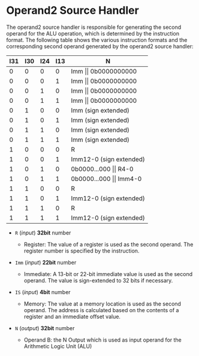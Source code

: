 # Operand2 Source Handler

The operand2 source handler is responsible for generating the second operand for the ALU operation, which is determined by the instruction format. The following table shows the various instruction formats and the corresponding second operand generated by the operand2 source handler:

|I31 | I30 | I24  | I13 | N
-----|-----|------|-----|---
| 0 | 0 | 0 | 0 | Imm \|\| 0b0000000000
| 0 | 0 | 0 | 1 | Imm \|\| 0b0000000000
| 0 | 0 | 1 | 0 | Imm \|\| 0b0000000000
| 0 | 0 | 1 | 1 | Imm \|\| 0b0000000000
| 0 | 1 | 0 | 0 | Imm (sign extended)
| 0 | 1 | 0 | 1 | Imm (sign extended)
| 0 | 1 | 1 | 0 | Imm (sign extended)
| 0 | 1 | 1 | 1 | Imm (sign extended)
| 1 | 0 | 0 | 0 | R
| 1 | 0 | 0 | 1 | Imm12-0 (sign extended)
| 1 | 0 | 1 | 0 | 0b0000...000 \|\| R4-0
| 1 | 0 | 1 | 1 | 0b0000...000 \|\| Imm4-0
| 1 | 1 | 0 | 0 | R
| 1 | 1 | 0 | 1 | Imm12-0 (sign extended)
| 1 | 1 | 1 | 0 | R
| 1 | 1 | 1 | 1 | Imm12-0 (sign extended)

- `R` (*input*) **32bit** number
    - Register: The value of a register is used as the second operand. The register number is specified by the instruction.

- `Imm` (*input*) **22bit** number
    - Immediate: A 13-bit or 22-bit immediate value is used as the second operand. The value is sign-extended to 32 bits if necessary.

- `IS` (*input*) **4bit** number
    - Memory: The value at a memory location is used as the second operand. The address is calculated based on the contents of a register and an immediate offset value.

- `N` (*output*) **32bit** number
    - Operand B: the N Output which is used as input operand for the Arithmetic Logic Unit (ALU)
